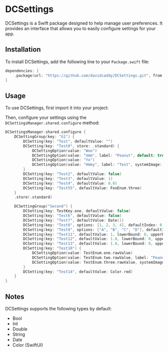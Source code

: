 # DCSettings

DCSettings is a Swift package designed to help manage user preferences. It provides an interface that allows you to easily configure settings for your app.

## Installation

To install DCSettings, add the following line to your `Package.swift` file:

```swift
dependencies: [
    .package(url: "https://github.com/davidcaddy/DCSettings.git", from: "1.0.0")
]
```
## Usage

To use DCSettings, first import it into your project:

Then, configure your settings using the `DCSettingsManager.shared.configure` method:

```swift
DCSettingsManager.shared.configure {
    DCSettingGroup(key: "G1") {
        DCSetting(key: "Test", defaultValue: "")
        DCSetting(key: "Test0", store: .standard) {
            DCSettingOption(value: "Woo")
            DCSettingOption(value: "Umm", label: "Peanut", default: true)
            DCSettingOption(value: "Yo")
            DCSettingOption(value: "Hmmy", label: "Test", systemImage: "folder")
        }
        DCSetting(key: "Test2", defaultValue: false)
        DCSetting(key: "Test3", defaultValue: 1)
        DCSetting(key: "Test4", defaultValue: 0.0)
        DCSetting(key: "Test55", defaultValue: FooEnum.three)
    }
    .store(.standard)

    DCSettingGroup("Second") {
        DCSetting(key: TestKey.one, defaultValue: false)
        DCSetting(key: "Test6", defaultValue: false)
        DCSetting(key: "Test7", defaultValue: Date())
        DCSetting(key: "Test8", options: [1, 2, 3, 4], defaultIndex: 0)
        DCSetting(key: "Test9", options: ["A", "B", "C", "D"], defaultIndex: 0)
        DCSetting(key: "Test11", defaultValue: 1, lowerBound: 0, upperBound: 10, step: 2)
        DCSetting(key: "Test12", defaultValue: 1.0, lowerBound: 0, upperBound: 10)
        DCSetting(key: "Test13", defaultValue: 1.0, lowerBound: 0, upperBound: 10, step: 1)
        DCSetting(key: "Test10") {
            DCSettingOption(value: TestEnum.one.rawValue)
            DCSettingOption(value: TestEnum.two.rawValue, label: "Peanut", default: true)
            DCSettingOption(value: TestEnum.three.rawValue, systemImage: "folder")
        }
        DCSetting(key: "Test14", defaultValue: Color.red)
    }
}
```

## Notes

DCSettings supports the following types by default:

- Bool
- Int
- Double
- String
- Date
- Color (SwiftUI)

